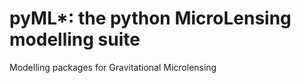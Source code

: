 # pyML*: the python MicroLensing modelling suite

Modelling packages for Gravitational Microlensing
